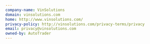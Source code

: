```yaml
---
company-name: VinSolutions
domain: vinsolutions.com
home: http://www.vinsolutions.com/
privacy-policy: http://vinsolutions.com/privacy-terms/privacy
email: privacy@vinsolutions.com
owned-by: AutoTrader
---
```




